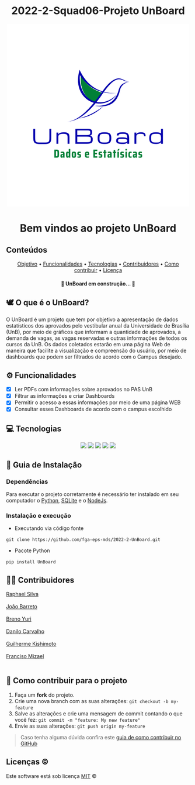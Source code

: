<div align="center">
  <h1>2022-2-Squad06-Projeto UnBoard</h3>
</div>

<div align="center">
  <center><img src="Imagens/Fly bird logo.png"></center>
</div>
<div align="center">
  <h1>Bem vindos ao projeto UnBoard</h3>
</div>

## Conteúdos
<p align="center">	
 <a href="#-O que é O UnBoard?">Objetivo</a> •
 <a href="#-Funcionalidades">Funcionalidades</a> •
 <a href="#-Tecnologias">Tecnologias</a> •
 <a href="#-Contribuidores">Contribuidores</a> •
 <a href="#-Como contribuir para o projeto?">Como contribuir</a> •
 <a href="#-Licença">Licença</a>
</p>
 <h4 align="center"> 
	🚧  UnBoard em construção...  🚧
  </h4>  
  
## 🕊 O que é o UnBoard?
  O UnBoard é um projeto que tem por objetivo a apresentação de dados estatísticos dos aprovados pelo vestibular anual da Universidade de Brasília (UnB), por meio de gráficos que informam a quantidade de aprovados, a demanda de vagas, as vagas reservadas e outras informações de todos os cursos da UnB. Os dados coletados estarão em uma página Web de maneira que facilite a visualização e compreensão do usuário, por meio de dashboards que podem ser filtrados de acordo com o Campus desejado.

## ⚙️ Funcionalidades

- [x] Ler PDFs com informações sobre aprovados no PAS UnB
- [x] Filtrar as informações e criar Dashboards
- [x] Permitir o acesso a essas informações por meio de uma página WEB
- [x] Consultar esses Dashboards de acordo com o campus escolhido 

## 💻 Tecnologias
<div align="center">
<img src="https://img.shields.io/static/v1?label=React&message=JavaScript&color=61DAFB&style=for-the-badge&logo=react"/> 
<img src="https://img.shields.io/static/v1?label=Node.js&message=v12.22.9&color=339933&style=for-the-badge&logo=node.js"/>
<img src="https://img.shields.io/static/v1?label=Linux&message=Ubuntu&color=E95420&style=for-the-badge&logo=Ubuntu"/>
<img src="https://img.shields.io/static/v1?label=Visual Studio&message=Code&color=007ACC&style=for-the-badge&logo=Visual Studio Code"/>
<img src="https://img.shields.io/static/v1?label=Python&message=3&color=3776AB&style=for-the-badge&logo=Python"/>
</div>

## :hammer: Guia de Instalação
### Dependências 
Para executar o projeto corretamente é necessário ter instalado em seu computador o [Python](https://www.python.org/downloads/), [SQLite](https://www.sqlite.org/download.html) e o [NodeJs](https://nodejs.org/en/download/).
### Instalação e execução 
* Executando via código fonte
```
git clone https://github.com/fga-eps-mds/2022-2-UnBoard.git
```
* Pacote Python
```
pip install UnBoard
```

 ## 👨‍💻 Contribuidores
  
  <a href="https://github.com/Raphides">Raphael Silva</a><br></br>
  <a href="https://github.com/JoaoBarreto03">João Barreto</a><br></br>
  <a href="https://github.com/YuriBre">Breno Yuri</a><br></br>
  <a href="https://github.com/Danilo-Carvalho-Antunes">Danilo Carvalho</a><br></br>
  <a href="https://github.com/guilhermeKishimoto">Guilherme Kishimoto</a><br></br>
  <a href="https://github.com/frmiza">Franciso Mizael</a><br></br>
  
## 💪 Como contribuir para o projeto

1. Faça um **fork** do projeto.
2. Crie uma nova branch com as suas alterações: `git checkout -b my-feature`
3. Salve as alterações e crie uma mensagem de commit contando o que você fez: `git commit -m "feature: My new feature"`
4. Envie as suas alterações: `git push origin my-feature`
> Caso tenha alguma dúvida confira este [guia de como contribuir no GitHub](./CONTRIBUTING.md)

## Licenças ©
Este software está sob licença [MIT](https://github.com/nhn/tui.editor/blob/master/LICENSE) ©


